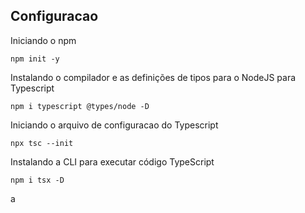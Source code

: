 ## Configuracao

Iniciando o npm

```
npm init -y
```

Instalando o compilador e as definições de tipos para o NodeJS para Typescript

```
npm i typescript @types/node -D
```

Iniciando o arquivo de configuracao do Typescript

```
npx tsc --init
```

Instalando a CLI para executar código TypeScript

```
npm i tsx -D
```

a
